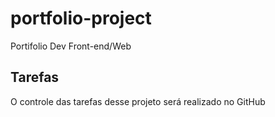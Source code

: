 # portfolio-project
Portifolio Dev Front-end/Web

## Tarefas

O controle das tarefas desse projeto será realizado no GitHub